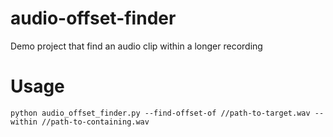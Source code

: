 # audio-offset-finder
Demo project that find an audio clip within a longer recording

# Usage

```shell
python audio_offset_finder.py --find-offset-of //path-to-target.wav --within //path-to-containing.wav
```
